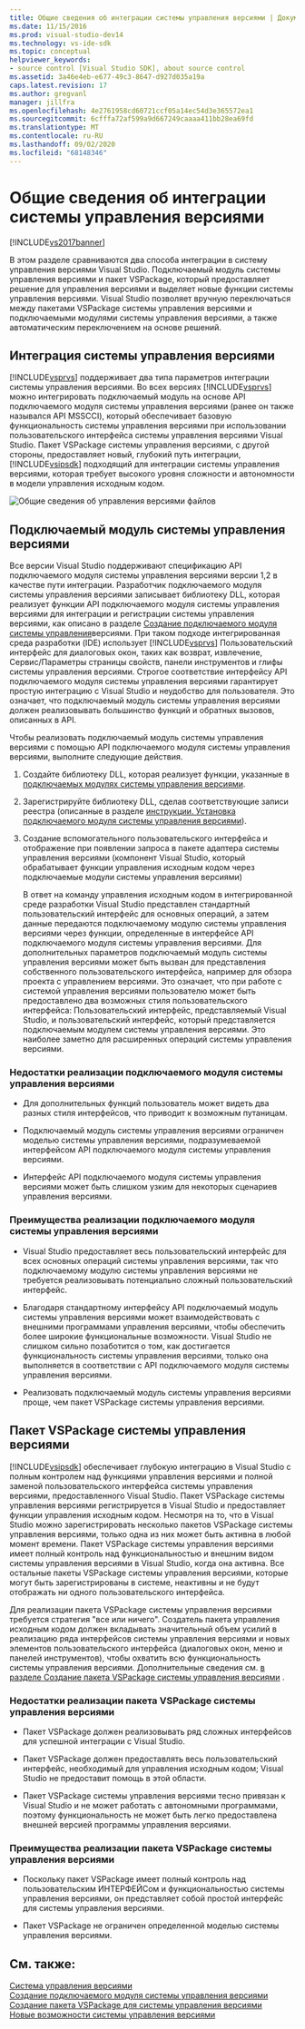 ```yaml
---
title: Общие сведения об интеграции системы управления версиями | Документация Майкрософт
ms.date: 11/15/2016
ms.prod: visual-studio-dev14
ms.technology: vs-ide-sdk
ms.topic: conceptual
helpviewer_keywords:
- source control [Visual Studio SDK], about source control
ms.assetid: 3a46e4eb-e677-49c3-8647-d927d035a19a
caps.latest.revision: 17
ms.author: gregvanl
manager: jillfra
ms.openlocfilehash: 4e2761958cd60721ccf05a14ec54d3e365572ea1
ms.sourcegitcommit: 6cfffa72af599a9d667249caaaa411bb28ea69fd
ms.translationtype: MT
ms.contentlocale: ru-RU
ms.lasthandoff: 09/02/2020
ms.locfileid: "68148346"
---
```

# <a name="source-control-integration-overview"></a>Общие сведения об интеграции системы управления версиями
[!INCLUDE[vs2017banner](../../includes/vs2017banner.md)]

В этом разделе сравниваются два способа интеграции в систему управления версиями Visual Studio. Подключаемый модуль системы управления версиями и пакет VSPackage, который предоставляет решение для управления версиями и выделяет новые функции системы управления версиями. Visual Studio позволяет вручную переключаться между пакетами VSPackage системы управления версиями и подключаемыми модулями системы управления версиями, а также автоматическим переключением на основе решений.  
  
## <a name="source-control-integration"></a>Интеграция системы управления версиями  
 [!INCLUDE[vsprvs](../../includes/vsprvs-md.md)] поддерживает два типа параметров интеграции системы управления версиями. Во всех версиях [!INCLUDE[vsprvs](../../includes/vsprvs-md.md)] можно интегрировать подключаемый модуль на основе API подключаемого модуля системы управления версиями (ранее он также назывался API MSSCCI), который обеспечивает базовую функциональность системы управления версиями при использовании пользовательского интерфейса системы управления версиями Visual Studio. Пакет VSPackage системы управления версиями, с другой стороны, предоставляет новый, глубокий путь интеграции, [!INCLUDE[vsipsdk](../../includes/vsipsdk-md.md)] подходящий для интеграции системы управления версиями, которая требует высокого уровня сложности и автономности в модели управления исходным кодом.  
  
 ![Общие сведения об управления версиями файлов](../../extensibility/internals/media/sourcectnrloverview.gif "саурцектнрловервиев")  
  
## <a name="source-control-plug-in"></a>Подключаемый модуль системы управления версиями  
 Все версии Visual Studio поддерживают спецификацию API подключаемого модуля системы управления версиями версии 1,2 в качестве пути интеграции. Разработчик подключаемого модуля системы управления версиями записывает библиотеку DLL, которая реализует функции API подключаемого модуля системы управления версиями для интеграции и регистрации системы управления версиями, как описано в разделе [Создание подключаемого модуля системы управления](../../extensibility/internals/creating-a-source-control-plug-in.md)версиями. При таком подходе интегрированная среда разработки (IDE) использует [!INCLUDE[vsprvs](../../includes/vsprvs-md.md)] Пользовательский интерфейс для диалоговых окон, таких как возврат, извлечение, Сервис/Параметры страницы свойств, панели инструментов и глифы системы управления версиями. Строгое соответствие интерфейсу API подключаемого модуля системы управления версиями гарантирует простую интеграцию с Visual Studio и неудобство для пользователя. Это означает, что подключаемый модуль системы управления версиями должен реализовывать большинство функций и обратных вызовов, описанных в API.  
  
 Чтобы реализовать подключаемый модуль системы управления версиями с помощью API подключаемого модуля системы управления версиями, выполните следующие действия.  
  
1. Создайте библиотеку DLL, которая реализует функции, указанные в [подключаемых модулях системы управления версиями](../../extensibility/source-control-plug-ins.md).  
  
2. Зарегистрируйте библиотеку DLL, сделав соответствующие записи реестра (описанные в разделе [инструкции. Установка подключаемого модуля системы управления версиями](../../extensibility/internals/how-to-install-a-source-control-plug-in.md)).  
  
3. Создание вспомогательного пользовательского интерфейса и отображение при появлении запроса в пакете адаптера системы управления версиями (компонент Visual Studio, который обрабатывает функции управления исходным кодом через подключаемые модули системы управления версиями)  
  
   В ответ на команду управления исходным кодом в интегрированной среде разработки Visual Studio представлен стандартный пользовательский интерфейс для основных операций, а затем данные передаются подключаемому модулю системы управления версиями через функции, определенные в интерфейсе API подключаемого модуля системы управления версиями. Для дополнительных параметров подключаемый модуль системы управления версиями может быть вызван для представления собственного пользовательского интерфейса, например для обзора проекта с управлением версиями. Это означает, что при работе с системой управления версиями пользователю может быть предоставлено два возможных стиля пользовательского интерфейса: Пользовательский интерфейс, представляемый Visual Studio, и пользовательский интерфейс, который представляется подключаемым модулем системы управления версиями. Это наиболее заметно для расширенных операций системы управления версиями.  
  
### <a name="drawbacks-to-implementing-a-source-control-plug-in"></a>Недостатки реализации подключаемого модуля системы управления версиями  
  
- Для дополнительных функций пользователь может видеть два разных стиля интерфейсов, что приводит к возможным путаницам.  
  
- Подключаемый модуль системы управления версиями ограничен моделью системы управления версиями, подразумеваемой интерфейсом API подключаемого модуля системы управления версиями.  
  
- Интерфейс API подключаемого модуля системы управления версиями может быть слишком узким для некоторых сценариев управления версиями.  
  
### <a name="advantages-to-implementing-a-source-control-plug-in"></a>Преимущества реализации подключаемого модуля системы управления версиями  
  
- Visual Studio предоставляет весь пользовательский интерфейс для всех основных операций системы управления версиями, так что подключаемому модулю системы управления версиями не требуется реализовывать потенциально сложный пользовательский интерфейс.  
  
- Благодаря стандартному интерфейсу API подключаемый модуль системы управления версиями может взаимодействовать с внешними программами управления версиями, чтобы обеспечить более широкие функциональные возможности. Visual Studio не слишком сильно позаботится о том, как достигается функциональность системы управления версиями, только она выполняется в соответствии с API подключаемого модуля системы управления версиями.  
  
- Реализовать подключаемый модуль системы управления версиями проще, чем пакет VSPackage системы управления версиями.  
  
## <a name="source-control-vspackage"></a>Пакет VSPackage системы управления версиями  
 [!INCLUDE[vsipsdk](../../includes/vsipsdk-md.md)] обеспечивает глубокую интеграцию в Visual Studio с полным контролем над функциями управления версиями и полной заменой пользовательского интерфейса системы управления версиями, предоставленного Visual Studio. Пакет VSPackage системы управления версиями регистрируется в Visual Studio и предоставляет функции управления исходным кодом. Несмотря на то, что в Visual Studio можно зарегистрировать несколько пакетов VSPackage системы управления версиями, только одна из них может быть активна в любой момент времени. Пакет VSPackage системы управления версиями имеет полный контроль над функциональностью и внешним видом системы управления версиями в Visual Studio, когда она активна. Все остальные пакеты VSPackage системы управления версиями, которые могут быть зарегистрированы в системе, неактивны и не будут отображать ни одного пользовательского интерфейса.  
  
 Для реализации пакета VSPackage системы управления версиями требуется стратегия "все или ничего". Создатель пакета управления исходным кодом должен вкладывать значительный объем усилий в реализацию ряда интерфейсов системы управления версиями и новых элементов пользовательского интерфейса (диалоговых окон, меню и панелей инструментов), чтобы охватить всю функциональность системы управления версиями. Дополнительные сведения см. [в разделе Создание пакета VSPackage системы управления версиями](../../extensibility/internals/creating-a-source-control-vspackage.md) .  
  
### <a name="drawbacks-to-implementing-a-source-control-vspackage"></a>Недостатки реализации пакета VSPackage системы управления версиями  
  
- Пакет VSPackage должен реализовывать ряд сложных интерфейсов для успешной интеграции с Visual Studio.  
  
- Пакет VSPackage должен предоставлять весь пользовательский интерфейс, необходимый для управления исходным кодом; Visual Studio не предоставит помощь в этой области.  
  
- Пакет VSPackage системы управления версиями тесно привязан к Visual Studio и не может работать с автономными программами, поэтому функциональность не может быть легко предоставлена внешней версией программы управления версиями.  
  
### <a name="advantages-to-implementing-a-source-control-vspackage"></a>Преимущества реализации пакета VSPackage системы управления версиями  
  
- Поскольку пакет VSPackage имеет полный контроль над пользовательским ИНТЕРФЕЙСом и функциональностью системы управления версиями, он представляет собой простой интерфейс для системы управления версиями.  
  
- Пакет VSPackage не ограничен определенной моделью системы управления версиями.  
  
## <a name="see-also"></a>См. также:  
 [Система управления версиями](../../extensibility/internals/source-control.md)   
 [Создание подключаемого модуля системы управления версиями](../../extensibility/internals/creating-a-source-control-plug-in.md)   
 [Создание пакета VSPackage для системы управления версиями](../../extensibility/internals/creating-a-source-control-vspackage.md)   
 [Новые возможности системы управления версиями](../../extensibility/internals/what-s-new-in-source-control.md)

